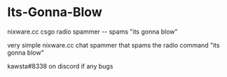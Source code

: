 # Its-Gonna-Blow
nixware.cc csgo radio spammer -- spams "its gonna blow"



very simple nixware.cc chat spammer that spams the radio command "its gonna blow"

kawsta#8338 on discord if any bugs
